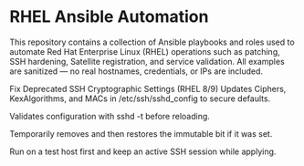 # RHEL Ansible Automation

This repository contains a collection of Ansible playbooks and roles used to automate Red Hat Enterprise Linux (RHEL) operations such as patching, SSH hardening, Satellite registration, and service validation.
All examples are sanitized — no real hostnames, credentials, or IPs are included.

Fix Deprecated SSH Cryptographic Settings (RHEL 8/9)
Updates Ciphers, KexAlgorithms, and MACs in /etc/ssh/sshd_config to secure defaults.

Validates configuration with sshd -t before reloading.

Temporarily removes and then restores the immutable bit if it was set.

Run on a test host first and keep an active SSH session while applying.
